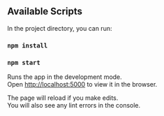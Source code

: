 ## Available Scripts

In the project directory, you can run:

### `npm install`

### `npm start`

Runs the app in the development mode.<br />
Open [http://localhost:5000](http://localhost:4000) to view it in the browser.

The page will reload if you make edits.<br />
You will also see any lint errors in the console.